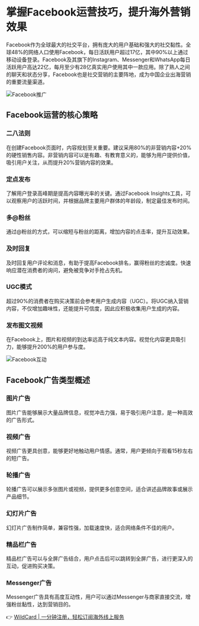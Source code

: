 # 掌握Facebook运营技巧，提升海外营销效果

Facebook作为全球最大的社交平台，拥有庞大的用户基础和强大的社交黏性。全球48%的网络人口使用Facebook，每日活跃用户超过17亿，其中90%以上通过移动设备登录。Facebook及其旗下的Instagram、Messenger和WhatsApp每日活跃用户高达22亿，每月至少有28亿真实用户使用其中一款应用。除了熟人之间的聊天和状态分享，Facebook也是社交营销的主要阵地，成为中国企业出海营销的重要流量渠道。

![Facebook推广](https://bbtdd.com/img/088550678009018.webp)

## Facebook运营的核心策略

### 二八法则
在创建Facebook页面时，内容规划至关重要。建议采用80%的非营销内容+20%的硬性销售内容。非营销内容可以是有趣、有教育意义的，能够为用户提供价值，吸引用户关注，从而提升20%营销内容的效果。

### 定点发布
了解用户登录高峰期是提高内容曝光率的关键。通过Facebook Insights工具，可以观察用户的活跃时间，并根据品牌主要用户群体的年龄段，制定最佳发布时间。

### 多@粉丝
通过@粉丝的方式，可以缩短与粉丝的距离，增加内容的点击率，提升互动效果。

### 及时回复
及时回复用户评论和消息，有助于提高Facebook排名，赢得粉丝的忠诚度。快速响应潜在消费者的询问，避免被竞争对手抢占先机。

### UGC模式
超过90%的消费者在购买决策前会参考用户生成内容（UGC）。将UGC纳入营销内容，不仅增加趣味性，还能提升可信度，因此应积极收集用户生成的内容。

### 发布图文视频
在Facebook上，图片和视频的到达率远高于纯文本内容。视觉化内容更具吸引力，能够提升200%的用户参与度。

![Facebook互动](https://bbtdd.com/img/9858539607439990.webp)

## Facebook广告类型概述

### 图片广告
图片广告能够展示大量品牌信息，视觉冲击力强，易于吸引用户注意，是一种高效的广告形式。

### 视频广告
视频广告更具创意，能够更好地触动用户情感。通常，用户更倾向于观看15秒左右的短广告。

### 轮播广告
轮播广告可以展示多张图片或视频，提供更多创意空间，适合讲述品牌故事或展示产品细节。

### 幻灯片广告
幻灯片广告制作简单，兼容性强，加载速度快，适合网络条件不佳的用户。

### 精品栏广告
精品栏广告可以与全屏广告结合，用户点击后可以跳转到全屏广告，进行更深入的互动，促进购买决策。

### Messenger广告
Messenger广告具有高度互动性，用户可以通过Messenger与商家直接交流，增强粉丝黏性，达到营销目的。

👉 [WildCard | 一分钟注册，轻松订阅海外线上服务](https://bbtdd.com/WildCard)